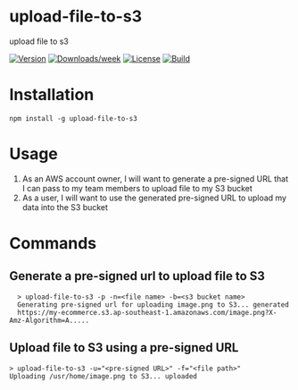 upload-file-to-s3
=================

upload file to s3

[![Version](https://img.shields.io/npm/v/upload-file-to-s3.svg)](https://npmjs.org/package/upload-file-to-s3)
[![Downloads/week](https://img.shields.io/npm/dw/upload-file-to-s3)](https://npmjs.org/package/upload-file-to-s3)
[![License](https://img.shields.io/npm/l/upload-file-to-s3)](https://github.com/sebastianlzy/upload-file-to-s3/blob/main/package.json)
[![Build](https://api.travis-ci.com/sebastianlzy/upload-file-to-s3.svg?branch=main&status=passed)](https://api.travis-ci.com/sebastianlzy/upload-file-to-s3.svg?branch=main&status=passed)
# Installation

```
npm install -g upload-file-to-s3

```

# Usage
1. As an AWS account owner, I will want to generate a pre-signed URL that I can pass to my team members to upload file to my S3 bucket
2. As a user, I will want to use the generated pre-signed URL to upload my data into the S3 bucket

# Commands

## Generate a pre-signed url to upload file to S3
```
  > upload-file-to-s3 -p -n=<file name> -b=<s3 bucket name>
  Generating pre-signed url for uploading image.png to S3... generated
  https://my-ecommerce.s3.ap-southeast-1.amazonaws.com/image.png?X-Amz-Algorithm=A.....
```

## Upload file to S3 using a pre-signed URL
 ```
 > upload-file-to-s3 -u="<pre-signed URL>" -f="<file path>"
 Uploading /usr/home/image.png to S3... uploaded
 ```
